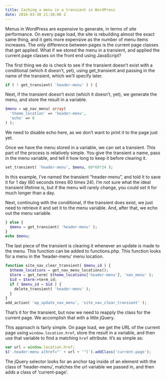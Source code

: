 ```yaml
---
title: Caching a menu in a transient in WordPress
date: 2016-03-30 21:38:00 Z
---
```


Menus in WordPress are expensive to generate, in terms of site performance. On every page load, the site is rebuilding almost the exact same thing, and it gets more expensive as the number of menu items increases. The only difference between pages is the current page classes that get applied. What if we stored the menu in a transient, and applied the current page classes on the front end using JavaScript?

The first thing we do is check to see if the transient doesn’t exist with a conditional (which it doesn’t, yet), using get_transient and passing in the name of the transient, which we’ll specify later.

```php
if ( ! get_transient( 'header-menu' ) ) {
```

Next, if the transient doesn’t exist (which it doesn’t, yet), we generate the menu, and store the result in a variable.

```php
$menu = wp_nav_menu( array(
  'theme_location' => 'header-menu',
  'echo' => 0
) );
```

We need to disable echo here, as we don’t want to print it to the page just yet.

Once we have the menu stored in a variable, we can set a transient. This part of the process is relatively simple. You give the transient a name, pass in the menu variable, and tell it how long to keep it before clearing it.

```php
set_transient( 'header-menu', $menu, 60*60*24 );
```

In this example, I’ve named the transient “header-menu”, and told it to save it for 1 day (60 seconds times 60 times 24). I’m not sure what the ideal transient lifetime is, but if the menu will rarely change, you could set it for much longer than a day.

Next, continuing with the conditional, if the transient does exist, we just need to retrieve it and set it to the menu variable. And, after that, we echo out the menu variable.

```php
} else {
  $menu = get_transient( 'header-menu' );
}
echo $menu;
```

The last piece of the transient is clearing it whenever an update is made to the menu. This function can be added to functions.php. This function looks for a menu in the ‘header-menu’ menu location.

```php
function site_nav_clear_transient( $menu_id ) {
  $theme_locations = get_nav_menu_locations();
  $term = get_term( $theme_locations['header-menu'], 'nav_menu' );
  $id = $term->term_id;
  if ( $menu_id = $id ) {
    delete_transient( 'header-menu' );
  }
}
add_action( 'wp_update_nav_menu', 'site_nav_clear_transient' );
```

That’s it for the transient, but now we need to reapply the class for the current page. We accomplish that with a little jQuery.

This approach is fairly simple. On page load, we get the URL of the current page using `window.location.href`, store the result in a variable, and then use that variable to find a matching `href` attribute. It’s as simple as:

```js
var url = window.location.href;
$('.header-menu a[href="' + url + '"]').addClass('current-page');
```

The jQuery selector looks for an anchor tag inside of an element with the class of ‘header-menu’, matches the url variable we passed in, and then adds a class of ‘current-page’.
